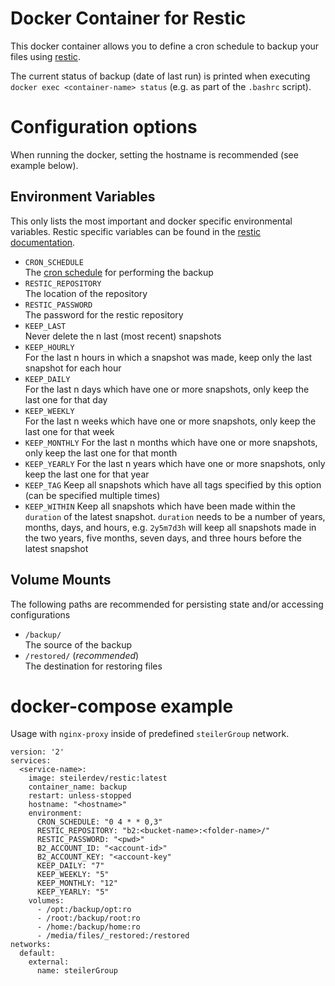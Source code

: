 # Docker Container for Restic
This docker container allows you to define a cron schedule to backup your files using [restic](https://github.com/restic/restic).

The current status of backup (date of last run) is printed when executing `docker exec <container-name> status` (e.g. as part of the `.bashrc` script).

# Configuration options
When running the docker, setting the hostname is recommended (see example below).

## Environment Variables
This only lists the most important and docker specific environmental variables. Restic specific variables can be found in the [restic documentation](https://restic.readthedocs.io/en/stable/manual_rest.html).

  - `CRON_SCHEDULE`  
    The [cron schedule](https://crontab.guru) for performing the backup
  - `RESTIC_REPOSITORY`  
    The location of the repository
  - `RESTIC_PASSWORD`  
    The password for the restic repository
  - `KEEP_LAST`  
    Never delete the n last (most recent) snapshots
  - `KEEP_HOURLY`  
    For the last n hours in which a snapshot was made, keep only the last snapshot for each hour
  - `KEEP_DAILY`  
    For the last n days which have one or more snapshots, only keep the last one for that day
  - `KEEP_WEEKLY`  
    For the last n weeks which have one or more snapshots, only keep the last one for that week
  - `KEEP_MONTHLY`
    For the last n months which have one or more snapshots, only keep the last one for that month
  - `KEEP_YEARLY`
    For the last n years which have one or more snapshots, only keep the last one for that year
  - `KEEP_TAG`
    Keep all snapshots which have all tags specified by this option (can be specified multiple times)
  - `KEEP_WITHIN`
    Keep all snapshots which have been made within the `duration` of the latest snapshot. `duration` needs to be a number of years, months, days, and hours, e.g. `2y5m7d3h` will keep all snapshots made in the two years, five months, seven days, and three hours before the latest snapshot


## Volume Mounts
The following paths are recommended for persisting state and/or accessing configurations

 - `/backup/`  
    The source of the backup
 - `/restored/` (*recommended*)  
    The destination for restoring files

# docker-compose example
Usage with `nginx-proxy` inside of predefined `steilerGroup` network.

```
version: '2'
services:
  <service-name>:
    image: steilerdev/restic:latest
    container_name: backup
    restart: unless-stopped
    hostname: "<hostname>"
    environment:
      CRON_SCHEDULE: "0 4 * * 0,3"
      RESTIC_REPOSITORY: "b2:<bucket-name>:<folder-name>/"
      RESTIC_PASSWORD: "<pwd>"
      B2_ACCOUNT_ID: "<account-id>"
      B2_ACCOUNT_KEY: "<account-key"
      KEEP_DAILY: "7"
      KEEP_WEEKLY: "5"
      KEEP_MONTHLY: "12"
      KEEP_YEARLY: "5"
    volumes:
      - /opt:/backup/opt:ro
      - /root:/backup/root:ro
      - /home:/backup/home:ro
      - /media/files/_restored:/restored
networks:
  default:
    external:
      name: steilerGroup
```